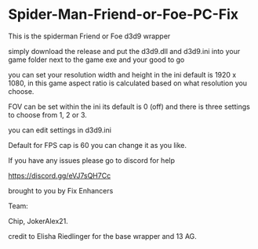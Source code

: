 # Spider-Man-Friend-or-Foe-PC-Fix
This is the spiderman Friend or Foe d3d9 wrapper

simply download the release and put the d3d9.dll and d3d9.ini into your game folder next to the game exe and your good to go 

you can set your resolution width and height in the ini default is 1920 x 1080, in this game aspect ratio is calculated based on what resolution you choose.

FOV can be set within the ini its default is 0 (off) and there is three settings to choose from 1, 2 or 3.  

you can edit settings in d3d9.ini 

Default for FPS cap is 60 you can change it as you like.

If you have any issues please go to discord for help 

https://discord.gg/eVJ7sQH7Cc

brought to you by Fix Enhancers 

Team: 

Chip, JokerAlex21.

credit to Elisha Riedlinger for the base wrapper and 13 AG.
